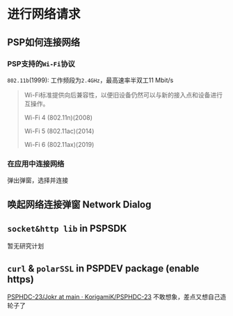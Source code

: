 # 进行网络请求

## PSP如何连接网络
### PSP支持的`Wi-Fi`协议
`802.11b`(1999): 工作频段为`2.4GHz`，最高速率半双工11 Mbit/s

> Wi-Fi标准提供向后兼容性，以便旧设备仍然可以与新的接入点和设备进行互操作。
>
> Wi-Fi 4 (802.11n)(2008)
>
> Wi-Fi 5 (802.11ac)(2014)
>
> Wi-Fi 6 (802.11ax)(2019)
### 在应用中连接网络
弹出弹窗，选择并连接

## 唤起网络连接弹窗 Network Dialog

## `socket&http lib` in PSPSDK
暂无研究计划

## `curl` & `polarSSL` in PSPDEV package (enable https)
[PSPHDC-23/Jokr at main · KorigamiK/PSPHDC-23](https://github.com/KorigamiK/PSPHDC-23/tree/main/Jokr)
不敢想象，差点又想自己造轮子了